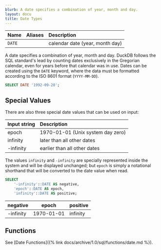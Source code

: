```yaml
---
blurb: A date specifies a combination of year, month and day.
layout: docu
title: Date Types
---
```


<div class="narrow_table"></div>

| Name   | Aliases | Description                     |
|:-------|:--------|:--------------------------------|
| `DATE` |         | calendar date (year, month day) |

A date specifies a combination of year, month and day. DuckDB follows the SQL standard's lead by counting dates exclusively in the Gregorian calendar, even for years before that calendar was in use. Dates can be created using the `DATE` keyword, where the data must be formatted according to the ISO 8601 format (`YYYY-MM-DD`).

```sql
SELECT DATE '1992-09-20';
```

## Special Values

There are also three special date values that can be used on input:

<div class="narrow_table"></div>

| Input string | Description                       |
|:-------------|:----------------------------------|
| epoch        | 1970-01-01 (Unix system day zero) |
| infinity     | later than all other dates        |
| -infinity    | earlier than all other dates      |

The values `infinity` and `-infinity` are specially represented inside the system and will be displayed unchanged;
but `epoch` is simply a notational shorthand that will be converted to the date value when read.

```sql
SELECT
    '-infinity'::DATE AS negative,
    'epoch'::DATE AS epoch,
    'infinity'::DATE AS positive;
```

| negative  |   epoch    | positive |
|-----------|------------|----------|
| -infinity | 1970-01-01 | infinity |

## Functions

See [Date Functions]({% link docs/archive/1.0/sql/functions/date.md %}).